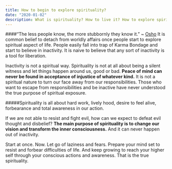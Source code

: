 ```yaml
---
title: How to begin to explore spirituality?
date: "2020-01-02"
description: What is spirituality? How to live it? How to explore spirituality? Find simple ways to explore spirituality in modern times.
---
```


####“The less people know, the more stubbornly they know it.” ~ [Osho](https://www.osho.com/)
It is common belief to detach from worldly affairs once people start to explore spiritual aspect of life. People easily fall into trap of Karma Bondage and start to believe in inactivity. It is naive to believe that any sort of inactivity is a tool for liberation. </br>

Inactivity is not a spiritual way. Spirituality is not at all about being a silent witness and let things happen around us, good or bad. **Peace of mind can never be found in acceptance of injustice of whatever kind.** It is not a spiritual nature to turn our face away from our responsibilities. Those who want to escape from responsibilities and be inactive have never understood the true purpose of spiritual exposure. </br>

#####Spirituality is all about hard work, lively hood, desire to feel alive, forbearance and total awareness in our action.

If we are not able to resist and fight evil, how can we expect to defeat evil thought and disbelief? **The main purpose of spirituality is to change our vision and transform the inner consciousness.** And it can never happen out of inactivity.</br>

Start at once. Now. Let go of laziness and fears. Prepare your mind set to resist and forbear difficulties of life. And keep growing to reach your higher self through your conscious actions and awareness. That is the true spirituality.
